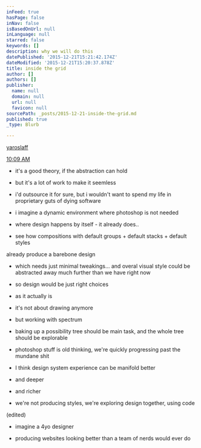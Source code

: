 ```yaml
---
inFeed: true
hasPage: false
inNav: false
isBasedOnUrl: null
inLanguage: null
starred: false
keywords: []
description: why we will do this
datePublished: '2015-12-21T15:21:42.174Z'
dateModified: '2015-12-21T15:20:37.878Z'
title: inside the grid
author: []
authors: []
publisher:
  name: null
  domain: null
  url: null
  favicon: null
sourcePath: _posts/2015-12-21-inside-the-grid.md
published: true
_type: Blurb

---
```

[yaroslaff][0]

[10:09 AM][1]

- it's a good theory, if the abstraction can hold

- but it's a lot of work to make it seemless

- i'd outsource it for sure, but i wouldn't want to spend my life in proprietary guts of dying software

- i imagine a dynamic environment where photoshop is not needed

- where design happens by itself - it already does..

- see how compositions with default groups + default stacks + default styles

already produce a barebone design

- which needs just minimal tweakings... and overal visual style could be abstracted away much further than we have right now

- so design would be just right choices

- as it actually is

- it's not about drawing anymore

- but working with spectrum

- baking up a possibility tree should be main task, and the whole tree should be explorable

- photoshop stuff is old thinking, we're quickly progressing past the mundane shit

- I think design system experience can be manifold better

- and deeper

- and richer

- we're not producing styles, we're exploring design together, using code

(edited)

- imagine a 4yo designer

- producing websites looking better than a team of nerds would ever do

[0]: https://thegrid.slack.com/team/yaroslaff
[1]: https://thegrid.slack.com/archives/D04174CEL/p1450710569000137